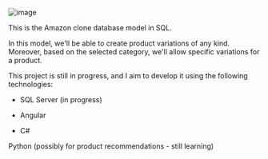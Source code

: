 ![image](https://github.com/juliogr4/amazon-sql/assets/102883494/b847db5d-3da0-4e36-9953-aaa3fa75bef5)


This is the Amazon clone database model in SQL.

In this model, we'll be able to create product variations of any kind. Moreover, based on the selected category, we'll allow specific variations for a product.

This project is still in progress, and I aim to develop it using the following technologies:

- SQL Server (in progress)

- Angular

- C#

Python (possibly for product recommendations - still learning)



  
